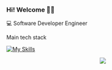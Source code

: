### Hi! Welcome 👨‍💻

💻 Software Developer Engineer

Main tech stack

[![My Skills](https://skillicons.dev/icons?i=java,linux,postgres,redis,git,docker,k8s,aws,gcp)](https://skillicons.dev)

<p align="center">
 <img src="https://enggl6exorklzpg.m.pipedream.net"/>
</p>

<!-- Matomo Image Tracker-->
<img referrerpolicy="no-referrer-when-downgrade" src="https://analytics.redrat.tech/matomo.php?idsite=z2lEOmGzN3PwBvr&amp;rec=1" style="border:0" alt="" />
<!-- End Matomo -->
